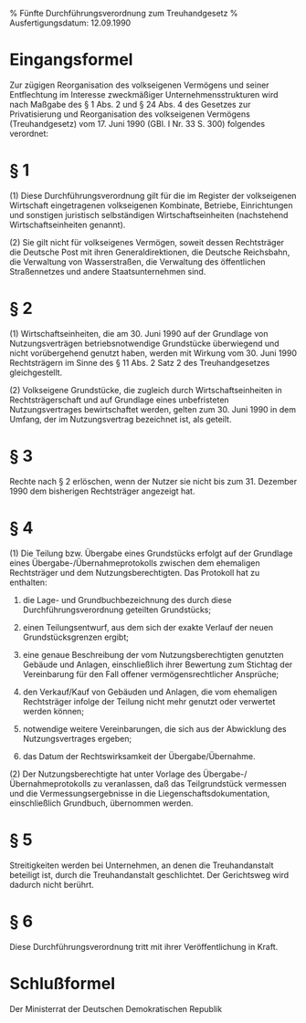 % Fünfte Durchführungsverordnung zum Treuhandgesetz
% Ausfertigungsdatum: 12.09.1990
 
# Eingangsformel

Zur zügigen Reorganisation des volkseigenen Vermögens und seiner Entflechtung im Interesse zweckmäßiger Unternehmensstrukturen wird nach Maßgabe des § 1 Abs. 2 und § 24 Abs. 4 des Gesetzes zur Privatisierung und Reorganisation des volkseigenen Vermögens (Treuhandgesetz) vom 17. Juni 1990 (GBl. I Nr. 33 S. 300) folgendes verordnet:

# § 1

(1) Diese Durchführungsverordnung gilt für die im Register der volkseigenen Wirtschaft eingetragenen volkseigenen Kombinate, Betriebe, Einrichtungen und sonstigen juristisch selbständigen Wirtschaftseinheiten (nachstehend Wirtschaftseinheiten genannt).

(2) Sie gilt nicht für volkseigenes Vermögen, soweit dessen Rechtsträger die Deutsche Post mit ihren Generaldirektionen, die Deutsche Reichsbahn, die Verwaltung von Wasserstraßen, die Verwaltung des öffentlichen Straßennetzes und andere Staatsunternehmen sind.

# § 2

(1) Wirtschaftseinheiten, die am 30. Juni 1990 auf der Grundlage von Nutzungsverträgen betriebsnotwendige Grundstücke überwiegend und nicht vorübergehend genutzt haben, werden mit Wirkung vom 30. Juni 1990 Rechtsträgern im Sinne des § 11 Abs. 2 Satz 2 des Treuhandgesetzes gleichgestellt.

(2) Volkseigene Grundstücke, die zugleich durch Wirtschaftseinheiten in Rechtsträgerschaft und auf Grundlage eines unbefristeten Nutzungsvertrages bewirtschaftet werden, gelten zum 30. Juni 1990 in dem Umfang, der im Nutzungsvertrag bezeichnet ist, als geteilt.

# § 3

Rechte nach § 2 erlöschen, wenn der Nutzer sie nicht bis zum 31. Dezember 1990 dem bisherigen Rechtsträger angezeigt hat.

# § 4

(1) Die Teilung bzw. Übergabe eines Grundstücks erfolgt auf der Grundlage eines Übergabe-/Übernahmeprotokolls zwischen dem ehemaligen Rechtsträger und dem Nutzungsberechtigten. Das Protokoll hat zu enthalten:

1. die Lage- und Grundbuchbezeichnung des durch diese Durchführungsverordnung geteilten Grundstücks;

2. einen Teilungsentwurf, aus dem sich der exakte Verlauf der neuen Grundstücksgrenzen ergibt;

3. eine genaue Beschreibung der vom Nutzungsberechtigten genutzten Gebäude und Anlagen, einschließlich ihrer Bewertung zum Stichtag der Vereinbarung für den Fall offener vermögensrechtlicher Ansprüche;

4. den Verkauf/Kauf von Gebäuden und Anlagen, die vom ehemaligen Rechtsträger infolge der Teilung nicht mehr genutzt oder verwertet werden können;

5. notwendige weitere Vereinbarungen, die sich aus der Abwicklung des Nutzungsvertrages ergeben;

6. das Datum der Rechtswirksamkeit der Übergabe/Übernahme.

(2) Der Nutzungsberechtigte hat unter Vorlage des Übergabe-/Übernahmeprotokolls zu veranlassen, daß das Teilgrundstück vermessen und die Vermessungsergebnisse in die Liegenschaftsdokumentation, einschließlich Grundbuch, übernommen werden.

# § 5

Streitigkeiten werden bei Unternehmen, an denen die Treuhandanstalt beteiligt ist, durch die Treuhandanstalt geschlichtet. Der Gerichtsweg wird dadurch nicht berührt.

# § 6

Diese Durchführungsverordnung tritt mit ihrer Veröffentlichung in Kraft.

# Schlußformel

Der Ministerrat der Deutschen Demokratischen Republik
